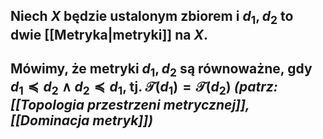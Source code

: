 ## Niech $X$ będzie ustalonym zbiorem i $d_1,d_2$ to dwie [[Metryka|metryki]] na $X$.
## Mówimy, że metryki $d_1, d_2$ są **równoważne**, gdy $d_1\preceq d_2\wedge d_2\preceq d_1$, tj. $\mathcal{T}(d_1)=\mathcal{T}(d_2)$ *(patrz: [[Topologia przestrzeni metrycznej]], [[Dominacja metryk]])*